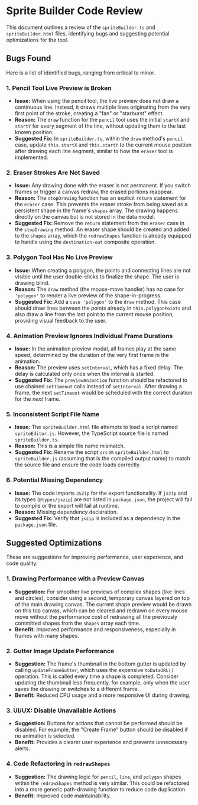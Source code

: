 # Sprite Builder Code Review

This document outlines a review of the `spriteBuilder.ts` and `spriteBuilder.html` files, identifying bugs and suggesting potential optimizations for the tool.

## Bugs Found

Here is a list of identified bugs, ranging from critical to minor.

### 1. Pencil Tool Live Preview is Broken
- **Issue:** When using the pencil tool, the live preview does not draw a continuous line. Instead, it draws multiple lines originating from the very first point of the stroke, creating a "fan" or "starburst" effect.
- **Reason:** The `draw` function for the `pencil` tool uses the initial `startX` and `startY` for every segment of the line, without updating them to the last known position.
- **Suggested Fix:** In `spriteBuilder.ts`, within the `draw` method's `pencil` case, update `this.startX` and `this.startY` to the current mouse position after drawing each line segment, similar to how the `eraser` tool is implemented.

### 2. Eraser Strokes Are Not Saved
- **Issue:** Any drawing done with the eraser is not permanent. If you switch frames or trigger a canvas redraw, the erased portions reappear.
- **Reason:** The `stopDrawing` function has an explicit `return` statement for the `eraser` case. This prevents the eraser stroke from being saved as a persistent shape in the frame's `shapes` array. The drawing happens directly on the canvas but is not stored in the data model.
- **Suggested Fix:** Remove the `return` statement from the `eraser` case in the `stopDrawing` method. An eraser shape should be created and added to the `shapes` array, which the `redrawShapes` function is already equipped to handle using the `destination-out` composite operation.

### 3. Polygon Tool Has No Live Preview
- **Issue:** When creating a polygon, the points and connecting lines are not visible until the user double-clicks to finalize the shape. The user is drawing blind.
- **Reason:** The `draw` method (the mouse-move handler) has no case for `'polygon'` to render a live preview of the shape-in-progress.
- **Suggested Fix:** Add a `case 'polygon'` to the `draw` method. This case should draw lines between the points already in `this.polygonPoints` and also draw a line from the last point to the current mouse position, providing visual feedback to the user.

### 4. Animation Preview Ignores Individual Frame Durations
- **Issue:** In the animation preview modal, all frames play at the same speed, determined by the duration of the very first frame in the animation.
- **Reason:** The preview uses `setInterval`, which has a fixed delay. The delay is calculated only once when the interval is started.
- **Suggested Fix:** The `previewAnimation` function should be refactored to use chained `setTimeout` calls instead of `setInterval`. After drawing a frame, the next `setTimeout` would be scheduled with the correct duration for the *next* frame.

### 5. Inconsistent Script File Name
- **Issue:** The `spriteBuilder.html` file attempts to load a script named `spriteEditor.js`. However, the TypeScript source file is named `spriteBuilder.ts`.
- **Reason:** This is a simple file name mismatch.
- **Suggested Fix:** Rename the script `src` in `spriteBuilder.html` to `spriteBuilder.js` (assuming that is the compiled output name) to match the source file and ensure the code loads correctly.

### 6. Potential Missing Dependency
- **Issue:** The code imports `JSZip` for the export functionality. If `jszip` and its types (`@types/jszip`) are not listed in `package.json`, the project will fail to compile or the export will fail at runtime.
- **Reason:** Missing dependency declaration.
- **Suggested Fix:** Verify that `jszip` is included as a dependency in the `package.json` file.

## Suggested Optimizations

These are suggestions for improving performance, user experience, and code quality.

### 1. Drawing Performance with a Preview Canvas
- **Suggestion:** For smoother live previews of complex shapes (like lines and circles), consider using a second, temporary canvas layered on top of the main drawing canvas. The current shape preview would be drawn on this top canvas, which can be cleared and redrawn on every mouse move without the performance cost of redrawing all the previously committed shapes from the `shapes` array each time.
- **Benefit:** Improved performance and responsiveness, especially in frames with many shapes.

### 2. Gutter Image Update Performance
- **Suggestion:** The frame's thumbnail in the bottom gutter is updated by calling `updateFrameGutter`, which uses the expensive `toDataURL()` operation. This is called every time a shape is completed. Consider updating the thumbnail less frequently, for example, only when the user saves the drawing or switches to a different frame.
- **Benefit:** Reduced CPU usage and a more responsive UI during drawing.

### 3. UI/UX: Disable Unavailable Actions
- **Suggestion:** Buttons for actions that cannot be performed should be disabled. For example, the "Create Frame" button should be disabled if no animation is selected.
- **Benefit:** Provides a clearer user experience and prevents unnecessary alerts.

### 4. Code Refactoring in `redrawShapes`
- **Suggestion:** The drawing logic for `pencil`, `line`, and `polygon` shapes within the `redrawShapes` method is very similar. This could be refactored into a more generic path-drawing function to reduce code duplication.
- **Benefit:** Improved code maintainability.
